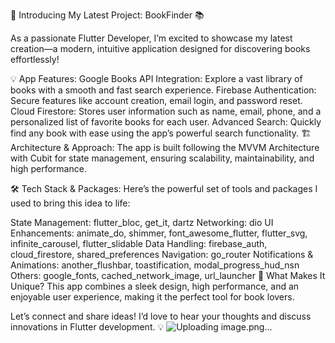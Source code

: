 🎉 Introducing My Latest Project: BookFinder 📚

As a passionate Flutter Developer, I’m excited to showcase my latest creation—a modern, intuitive application designed for discovering books effortlessly!

💡 App Features:
Google Books API Integration: Explore a vast library of books with a smooth and fast search experience.
Firebase Authentication: Secure features like account creation, email login, and password reset.
Cloud Firestore: Stores user information such as name, email, phone, and a personalized list of favorite books for each user.
Advanced Search: Quickly find any book with ease using the app’s powerful search functionality.
🏗 Architecture & Approach:
The app is built following the MVVM Architecture with Cubit for state management, ensuring scalability, maintainability, and high performance.

🛠 Tech Stack & Packages:
Here’s the powerful set of tools and packages I used to bring this idea to life:

State Management: flutter_bloc, get_it, dartz
Networking: dio
UI Enhancements: animate_do, shimmer, font_awesome_flutter, flutter_svg, infinite_carousel, flutter_slidable
Data Handling: firebase_auth, cloud_firestore, shared_preferences
Navigation: go_router
Notifications & Animations: another_flushbar, toastification, modal_progress_hud_nsn
Others: google_fonts, cached_network_image, url_launcher
🌟 What Makes It Unique?
This app combines a sleek design, high performance, and an enjoyable user experience, making it the perfect tool for book lovers.

Let’s connect and share ideas! I’d love to hear your thoughts and discuss innovations in Flutter development. 💡
![Uploading image.png…]()
